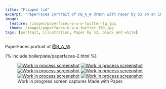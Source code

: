 ```yaml
---
title: "Flipped lid"
excerpt: "PaperFaces portrait of @B_A_W drawn with Paper by 53 on an iPad."
image: 
  feature: /images/paperfaces-b-a-w-twitter-lg.jpg
  thumb: /images/paperfaces-b-a-w-twitter-150.jpg
tags: [portrait, illustration, Paper by 53, black and white]
---
```


PaperFaces portrait of [@B_A_W](http://twitter.com/B_A_W).

{% include boilerplate/paperfaces-2.html %}

<figure class="third">
	<a href="{{ site.url }}/images/paperfaces-b-a-w-process-1-lg.jpg"><img src="{{ site.url }}/images/paperfaces-b-a-w-process-1-600.jpg" alt="Work in process screenshot"></a>
	<a href="{{ site.url }}/images/paperfaces-b-a-w-process-2-lg.jpg"><img src="{{ site.url }}/images/paperfaces-b-a-w-process-2-600.jpg" alt="Work in process screenshot"></a>
	<a href="{{ site.url }}/images/paperfaces-b-a-w-process-3-lg.jpg"><img src="{{ site.url }}/images/paperfaces-b-a-w-process-3-600.jpg" alt="Work in process screenshot"></a>
	<a href="{{ site.url }}/images/paperfaces-b-a-w-process-4-lg.jpg"><img src="{{ site.url }}/images/paperfaces-b-a-w-process-4-600.jpg" alt="Work in process screenshot"></a>
	<a href="{{ site.url }}/images/paperfaces-b-a-w-process-5-lg.jpg"><img src="{{ site.url }}/images/paperfaces-b-a-w-process-5-600.jpg" alt="Work in process screenshot"></a>
	<a href="{{ site.url }}/images/paperfaces-b-a-w-process-6-lg.jpg"><img src="{{ site.url }}/images/paperfaces-b-a-w-process-6-600.jpg" alt="Work in process screenshot"></a>
	<figcaption>Work in progress screen captures Made with Paper.</figcaption>
</figure>